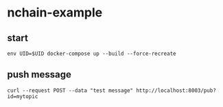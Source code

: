 # nchain-example

## start

```
env UID=$UID docker-compose up --build --force-recreate
```

## push message

```
curl --request POST --data "test message" http://localhost:8003/pub?id=mytopic

```
